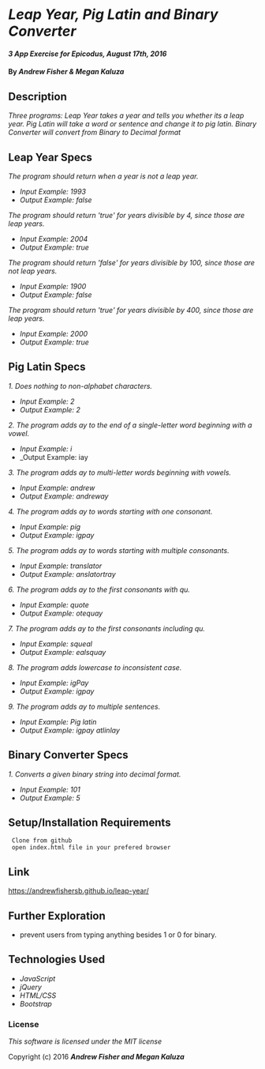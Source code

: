 # _Leap Year, Pig Latin and Binary Converter_

#### _3 App Exercise for Epicodus, August 17th, 2016_

#### By _**Andrew Fisher & Megan Kaluza**_

## Description

_Three programs: Leap Year takes a year and tells you whether its a leap year. Pig Latin will take a word or sentence and change it to pig latin. Binary Converter will convert from Binary to Decimal format_

## Leap Year Specs
  _The program should return when a year is not a leap year._
* _Input Example: 1993_
* _Output Example: false_

_The program should return 'true' for years divisible by 4, since those are leap years._
* _Input Example: 2004_
* _Output Example: true_

_The program should return 'false' for years divisible by 100, since those are not leap years._
* _Input Example: 1900_
* _Output Example: false_

_The program should return 'true' for years divisible by 400, since those are leap years._
* _Input Example: 2000_
* _Output Example: true_

## Pig Latin Specs

_1. Does nothing to non-alphabet characters._
* _Input Example: 2_
* _Output Example: 2_

_2. The program adds ay to the end of a single-letter word beginning with a vowel._
* _Input Example: i_
* _Output Example: iay

_3. The program adds ay to multi-letter words beginning with vowels._
* _Input Example: andrew_
* _Output Example: andreway_

_4. The program adds ay to words starting with one consonant._
* _Input Example: pig_
* _Output Example: igpay_

_5. The program adds ay to words starting with multiple consonants._
* _Input Example: translator_
* _Output Example: anslatortray_

_6. The program adds ay to the first consonants with qu._
* _Input Example: quote_
* _Output Example: otequay_

_7. The program adds ay to the first consonants including qu._
* _Input Example: squeal_
* _Output Example: ealsquay_

_8. The program adds lowercase to inconsistent case._
* _Input Example: igPay_
* _Output Example: igpay_

_9. The program adds ay to multiple sentences._
* _Input Example: Pig latin_
* _Output Example: igpay atlinlay_

## Binary Converter Specs

_1. Converts a given binary string into decimal format._
* _Input Example: 101_
* _Output Example: 5_


## Setup/Installation Requirements

```
 Clone from github
 open index.html file in your prefered browser
```

## Link
https://andrewfishersb.github.io/leap-year/


## Further Exploration
* prevent users from typing anything besides 1 or 0 for binary.

## Technologies Used

* _JavaScript_
* _jQuery_
* _HTML/CSS_
* _Bootstrap_

### License

*This software is licensed under the MIT license*

Copyright (c) 2016 **_Andrew Fisher and Megan Kaluza_**
